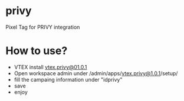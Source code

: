 # privy
Pixel Tag for PRIVY integration

# How to use?
- VTEX install vtex.privy@01.0.1
- Open workspace admin under /admin/apps/vtex.privy@1.0.1/setup/
- fill the campaing information under  "idprivy"
- save
- enjoy
